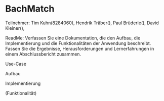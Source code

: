 # BachMatch
Teilnehmer: Tim Kuhn(8284060), Hendrik Träber(), Paul Brüderle(), David Kleiner(),

ReadMe:
Verfassen Sie eine Dokumentation, die den Aufbau, die Implementierung und die
Funktionalitäten der Anwendung beschreibt. Fassen Sie die Ergebnisse, Herausforderungen
und Lernerfahrungen in einem Abschlussbericht zusammen.


Use-Case 


Aufbau


Implementierung


(Funktionalität)
